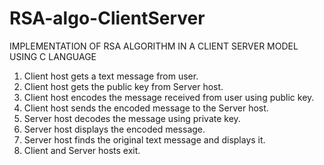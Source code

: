 # RSA-algo-ClientServer

IMPLEMENTATION OF RSA ALGORITHM IN A CLIENT SERVER MODEL USING C LANGUAGE

1. Client host gets a text message from user.
2. Client host gets the public key from Server host.
3. Client host encodes the message received from user using public key.
4. Client host sends the encoded message to the Server host.
5. Server host decodes the message using private key.
6. Server host displays the encoded message.
7. Server host finds the original text message and displays it.
8. Client and Server hosts exit.
